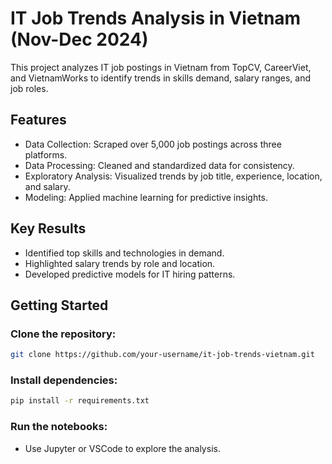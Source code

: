 # IT Job Trends Analysis in Vietnam (Nov-Dec 2024)
This project analyzes IT job postings in Vietnam from TopCV, CareerViet, and VietnamWorks to identify trends in skills demand, salary ranges, and job roles.

## Features
- Data Collection: Scraped over 5,000 job postings across three platforms.
- Data Processing: Cleaned and standardized data for consistency.
- Exploratory Analysis: Visualized trends by job title, experience, location, and salary.
- Modeling: Applied machine learning for predictive insights.
## Key Results
- Identified top skills and technologies in demand.
- Highlighted salary trends by role and location.
- Developed predictive models for IT hiring patterns.

## Getting Started
### Clone the repository:
```bash
git clone https://github.com/your-username/it-job-trends-vietnam.git
```
### Install dependencies:
```bash
pip install -r requirements.txt
```
### Run the notebooks:
- Use Jupyter or VSCode to explore the analysis.
